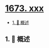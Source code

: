 # [1673. xxx](https://github.com/Tdahuyou/TNotes.leetcode/tree/main/notes/1673.%20xxx)

<!-- region:toc -->

- [1. 📝 概述](#1--概述)

<!-- endregion:toc -->

## 1. 📝 概述
